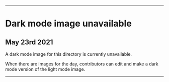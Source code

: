 
***
 
# Dark mode image unavailable

## May 23rd 2021

A dark mode image for this directory is currently unavailable.

When there are images for the day, contributors can edit and make a dark mode version of the light mode image.

***
